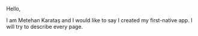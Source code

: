 Hello,

I am Metehan Karataş and I would like to say I created my first-native app. I will try to describe every page.

